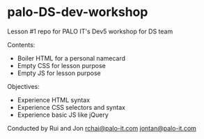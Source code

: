 # palo-DS-dev-workshop

Lesson #1 repo for PALO IT's Dev5 workshop for DS team

Contents:
- Boiler HTML for a personal namecard
- Empty CSS for lesson purpose
- Empty JS for lesson purpose

Objectives:
- Experience HTML syntax
- Experience CSS selectors and syntax
- Experience basic JS like jQuery

Conducted by Rui and Jon
rchai@palo-it.com
jontan@palo-it.com
